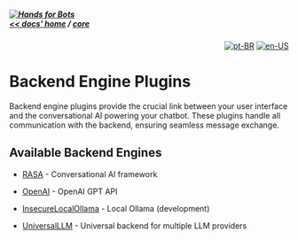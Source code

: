 ##### [![Hands for Bots](https://img.shields.io/badge/[•__•]-Hands_for_Bots-purple?style=social) <br>&lt;&lt; docs' home](../../../README.md) / [core](../core.md)

<div align="right">

[![pt-BR](https://img.shields.io/badge/pt-BR-white)](../../pt-br/core/backend.md)
[![en-US](https://img.shields.io/badge/en-US-white)](./backend.md)

</div>


  # Backend Engine Plugins


  Backend engine plugins provide the crucial link between your user interface and the conversational AI powering your chatbot. These plugins handle all communication with the backend, ensuring seamless message exchange.


  ## Available Backend Engines


  - [RASA](./backend/rasa.md) - Conversational AI framework

  - [OpenAI](./backend/openai.md) - OpenAI GPT API

  - [InsecureLocalOllama](./backend/insecure-local-ollama.md) - Local Ollama (development)

  - [UniversalLLM](./backend/universal-llm.md) - Universal backend for multiple LLM providers
